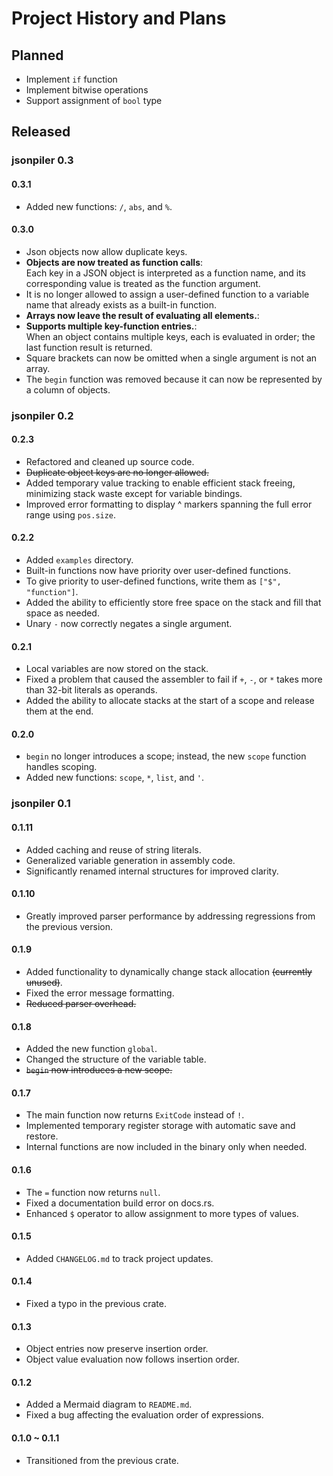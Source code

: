 # Project History and Plans

## Planned

- Implement `if` function
- Implement bitwise operations
- Support assignment of `bool` type

## Released

### jsonpiler 0.3

#### 0.3.1

- Added new functions: `/`, `abs`, and `%`.

#### 0.3.0

- Json objects now allow duplicate keys.
- **Objects are now treated as function calls**:  
  Each key in a JSON object is interpreted as a function name, and its corresponding value is treated as the function argument.
- It is no longer allowed to assign a user-defined function to a variable name that already exists as a built-in function.
- **Arrays now leave the result of evaluating all elements.**:  
- **Supports multiple key-function entries.**:  
  When an object contains multiple keys, each is evaluated in order; the last function result is returned.
- Square brackets can now be omitted when a single argument is not an array.
- The `begin` function was removed because it can now be represented by a column of objects.

### jsonpiler 0.2

#### 0.2.3

- Refactored and cleaned up source code.
- ~~Duplicate object keys are no longer allowed.~~
- Added temporary value tracking to enable efficient stack freeing, minimizing stack waste except for variable bindings.
- Improved error formatting to display ^ markers spanning the full error range using `pos.size`.

#### 0.2.2

- Added `examples` directory.
- Built-in functions now have priority over user-defined functions.
- To give priority to user-defined functions, write them as `["$", "function"]`.
- Added the ability to efficiently store free space on the stack and fill that space as needed.
- Unary `-` now correctly negates a single argument.

#### 0.2.1

- Local variables are now stored on the stack.
- Fixed a problem that caused the assembler to fail if `+`, `-`, or `*` takes more than 32-bit literals as operands.
- Added the ability to allocate stacks at the start of a scope and release them at the end.

#### 0.2.0

- `begin` no longer introduces a scope; instead, the new `scope` function handles scoping.
- Added new functions: `scope`, `*`, `list`, and `'`.

### jsonpiler 0.1

#### 0.1.11

- Added caching and reuse of string literals.
- Generalized variable generation in assembly code.
- Significantly renamed internal structures for improved clarity.

#### 0.1.10

- Greatly improved parser performance by addressing regressions from the previous version.

#### 0.1.9

- Added functionality to dynamically change stack allocation ~~(currently unused)~~.
- Fixed the error message formatting.
- ~~Reduced parser overhead.~~

#### 0.1.8

- Added the new function `global`.
- Changed the structure of the variable table.
- ~~`begin` now introduces a new scope.~~

#### 0.1.7

- The main function now returns `ExitCode` instead of `!`.
- Implemented temporary register storage with automatic save and restore.
- Internal functions are now included in the binary only when needed.

#### 0.1.6

- The `=` function now returns `null`.
- Fixed a documentation build error on docs.rs.
- Enhanced `$` operator to allow assignment to more types of values.

#### 0.1.5

- Added `CHANGELOG.md` to track project updates.

#### 0.1.4

- Fixed a typo in the previous crate.

#### 0.1.3

- Object entries now preserve insertion order.
- Object value evaluation now follows insertion order.

#### 0.1.2

- Added a Mermaid diagram to `README.md`.
- Fixed a bug affecting the evaluation order of expressions.

#### 0.1.0 ~ 0.1.1

- Transitioned from the previous crate.
